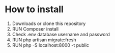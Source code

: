# How to install
1. Downloads or clone this repository
2. RUN Composer install
3. Check .env database username and password 
4. RUN php artisan migrate:fresh
5. RUN php -S localhost:8000 -t public
